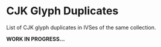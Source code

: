# CJK Glyph Duplicates

List of CJK glyph duplicates in IVSes of the same collection.

**WORK IN PROGRESS...**
